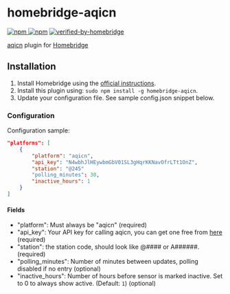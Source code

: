 # homebridge-aqicn

[![npm](https://img.shields.io/npm/v/homebridge-aqicn) ![npm](https://img.shields.io/npm/dt/homebridge-aqicn)](https://www.npmjs.com/package/homebridge-aqicn) [![verified-by-homebridge](https://badgen.net/badge/homebridge/verified/purple)](https://github.com/homebridge/homebridge/wiki/Verified-Plugins)

[aqicn](http://aqicn.org) plugin for [Homebridge](https://github.com/nfarina/homebridge)

## Installation

1. Install Homebridge using the [official instructions](https://github.com/homebridge/homebridge/wiki).
2. Install this plugin using: `sudo npm install -g homebridge-aqicn`.
3. Update your configuration file. See sample config.json snippet below.

### Configuration

Configuration sample:

```json
"platforms": [
    {
        "platform": "aqicn",
        "api_key": "N4wbhJlHEywbmGbV01SL3gHqrKKNavOfrLTt1OnZ",
        "station": "@245" 
        "polling_minutes": 30,
        "inactive_hours": 1
    }
]
```

#### Fields

* "platform": Must always be "aqicn" (required)
* "api_key": Your API key for calling aqicn, you can get one free from [here](https://aqicn.org/data-platform/token/) (required)
* "station": the station code, should look like @#### or A######. (required)
* "polling_minutes": Number of minutes between updates, polling disabled if no entry (optional)
* "inactive_hours": Number of hours before sensor is marked inactive. Set to 0 to always show active. (Default: `1`) (optional)
